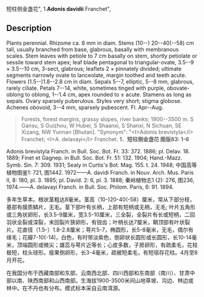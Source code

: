 短柱侧金盏花",
1.**Adonis davidii** Franchet",

## Description
Plants perennial. Rhizome ca. 8 mm in diam. Stems (10--) 20--40(--58) cm tall, usually branched from base, glabrous, basally with membranous scales. Stem leaves with petiole to 7 cm basally on stem, shortly petiolate or sessile toward stem apex; leaf blade pentagonal to triangular-ovate, 3.5--9 × 3.5--10 cm, 3-sect, glabrous; leaflets 2 × pinnately divided; ultimate segments narrowly ovate to lanceolate, margin toothed and teeth acute. Flowers (1.5--)1.8--2.8 cm in diam. Sepals 5--7, elliptic, 5--8 mm, glabrous, rarely ciliate. Petals 7--14, white, sometimes tinged with purple, obovate-oblong to oblong, 1--1.4 cm, apex rounded to ± acute. Stamens as long as sepals. Ovary sparsely puberulous. Styles very short; stigma globose. Achenes obovoid, 3--4 mm, sparsely pubescent. Fl. Apr--Aug.

> Forests, forest margins, grassy slopes, river banks; 1900--3500 m. S Gansu, S Guizhou, W Hubei, S Shaanxi, S Shanxi, N Sichuan, SE Xizang, NW Yunnan [Bhutan].
  "Synonym": "&lt;I&gt;Adonis brevistyla&lt;/I&gt; Franchet; &lt;I&gt;A. delavayi&lt;/I&gt; Franchet.
**1．短柱侧金盏花 图版83: 1-6**

Adonis brevistyla Franch. in Bull. Soc. Bot. Fr. 33: 372. 1886; pl. Delav. 18. 1889; Finet et Gagnep. in Bull. Soc. Bot. Fr. 51: 132. 1904; Hand.-Mazz. Symb. Sin. 7: 309. 1931; Sealy in Curtis's Bot. Mag. 155. t. 24. 1948; 中国高等植物图鉴1: 721, 图1442. 1972——A. davidi Franch. in Nouv. Arch. Mus. Paris II, 8: 180, pl. 3. 1885; pl. David. 2: 6, pl. 3. 1888; 秦岭植物志1 (2): 276, 图236, 1974.——A. delavayi Franch. in Bull. Soc. Philom. Paris, 6: 91. 1894.

多年生草本。根状茎粗达8毫米。茎高（10-)20-40(-58）厘米，常从下部分枝，基部有膜质鳞片，无毛。茎下部叶有长柄，上部有短柄或无柄，无毛; 叶片五角形或三角状卵形，长3.5-9厘米，宽3.5-10厘米，三全裂，全裂片有长或短柄，二回羽状全裂或深裂，末回裂片狭卵形，有锐齿；叶柄长达7厘米，鞘顶部有叶状裂片。花直径（1.5-）1.8-2.8厘米；萼片5-7，椭圆形，长5-8毫米，无毛，偶尔有缘毛；花瓣7-10(-14)，白色，有时带淡紫色，倒卵状长圆形或长圆形，长10-14毫米，顶端圆形或微尖；雄蕊与萼片近等长；心皮多数，子房卵形，有疏柔毛，花柱极短，柱头球形。瘦果倒卵形，长3-4毫米，疏被短柔毛，有短宿存花柱。4月至8月开花。

在我国分布于西藏南部和东部、云南西北部、四川西部和东南部（南川）、甘肃中部以南、陕西南部和山西南部。生海拔1900-3500米间山地草坡、沟边、林边或林中。在不丹也有分布。模式标本采自云南洱源。
